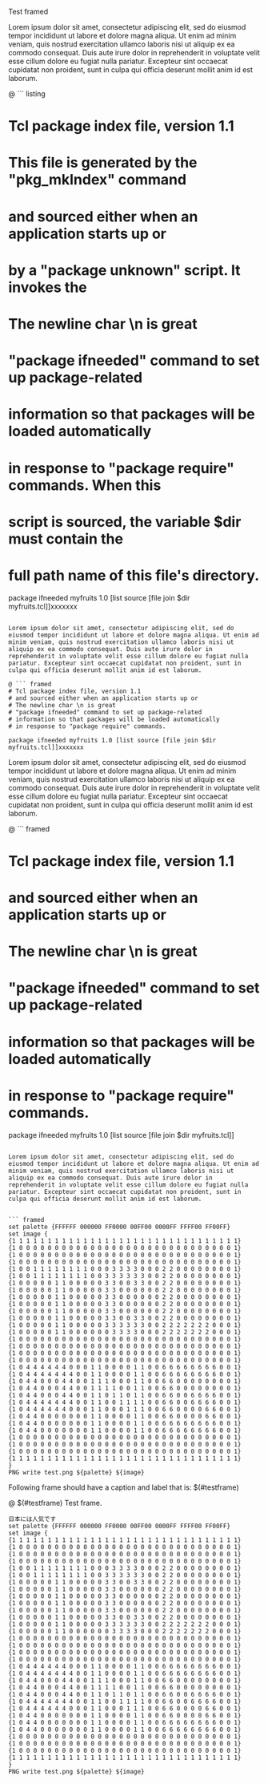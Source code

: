Test framed

Lorem ipsum dolor sit amet, consectetur adipiscing elit, sed do
eiusmod tempor incididunt ut labore et dolore magna aliqua. Ut enim ad
minim veniam, quis nostrud exercitation ullamco laboris nisi ut
aliquip ex ea commodo consequat. Duis aute irure dolor in
reprehenderit in voluptate velit esse cillum dolore eu fugiat nulla
pariatur. Excepteur sint occaecat cupidatat non proident, sunt in
culpa qui officia deserunt mollit anim id est laborum.

@ ``` listing   
  # Tcl package index file, version 1.1
  # This file is generated by the "pkg_mkIndex" command
  # and sourced either when an application starts up or
  # by a "package unknown" script.  It invokes the
  # The newline char \n is great
  # "package ifneeded" command to set up package-related
  # information so that packages will be loaded automatically
  # in response to "package require" commands.  When this
  # script is sourced, the variable $dir must contain the
  # full path name of this file's directory.

  package ifneeded myfruits 1.0 [list source [file join $dir myfruits.tcl]]xxxxxxx
  ```

Lorem ipsum dolor sit amet, consectetur adipiscing elit, sed do
eiusmod tempor incididunt ut labore et dolore magna aliqua. Ut enim ad
minim veniam, quis nostrud exercitation ullamco laboris nisi ut
aliquip ex ea commodo consequat. Duis aute irure dolor in
reprehenderit in voluptate velit esse cillum dolore eu fugiat nulla
pariatur. Excepteur sint occaecat cupidatat non proident, sunt in
culpa qui officia deserunt mollit anim id est laborum.

@ ``` framed
  # Tcl package index file, version 1.1
  # and sourced either when an application starts up or
  # The newline char \n is great
  # "package ifneeded" command to set up package-related
  # information so that packages will be loaded automatically
  # in response to "package require" commands.

  package ifneeded myfruits 1.0 [list source [file join $dir myfruits.tcl]]xxxxxxx
  ```

Lorem ipsum dolor sit amet, consectetur adipiscing elit, sed do
eiusmod tempor incididunt ut labore et dolore magna aliqua. Ut enim ad
minim veniam, quis nostrud exercitation ullamco laboris nisi ut
aliquip ex ea commodo consequat. Duis aute irure dolor in
reprehenderit in voluptate velit esse cillum dolore eu fugiat nulla
pariatur. Excepteur sint occaecat cupidatat non proident, sunt in
culpa qui officia deserunt mollit anim id est laborum.

@ ``` framed
  # Tcl package index file, version 1.1
  # and sourced either when an application starts up or
  # The newline char \n is great
  # "package ifneeded" command to set up package-related
  # information so that packages will be loaded automatically
  # in response to "package require" commands.

  package ifneeded myfruits 1.0 [list source [file join $dir myfruits.tcl]]
  ```

Lorem ipsum dolor sit amet, consectetur adipiscing elit, sed do
eiusmod tempor incididunt ut labore et dolore magna aliqua. Ut enim ad
minim veniam, quis nostrud exercitation ullamco laboris nisi ut
aliquip ex ea commodo consequat. Duis aute irure dolor in
reprehenderit in voluptate velit esse cillum dolore eu fugiat nulla
pariatur. Excepteur sint occaecat cupidatat non proident, sunt in
culpa qui officia deserunt mollit anim id est laborum.


  ``` framed
  set palette {FFFFFF 000000 FF0000 00FF00 0000FF FFFF00 FF00FF}
  set image {
  {1 1 1 1 1 1 1 1 1 1 1 1 1 1 1 1 1 1 1 1 1 1 1 1 1 1 1 1 1 1 1 1}
  {1 0 0 0 0 0 0 0 0 0 0 0 0 0 0 0 0 0 0 0 0 0 0 0 0 0 0 0 0 0 0 1}
  {1 0 0 0 0 0 0 0 0 0 0 0 0 0 0 0 0 0 0 0 0 0 0 0 0 0 0 0 0 0 0 1}
  {1 0 0 0 0 0 0 0 0 0 0 0 0 0 0 0 0 0 0 0 0 0 0 0 0 0 0 0 0 0 0 1}
  {1 0 0 1 1 1 1 1 1 1 1 0 0 0 3 3 3 3 0 0 0 2 2 0 0 0 0 0 0 0 0 1}
  {1 0 0 1 1 1 1 1 1 1 1 0 0 3 3 3 3 3 3 0 0 2 2 0 0 0 0 0 0 0 0 1}
  {1 0 0 0 0 0 1 1 0 0 0 0 0 3 3 0 0 3 3 0 0 2 2 0 0 0 0 0 0 0 0 1}
  {1 0 0 0 0 0 1 1 0 0 0 0 0 3 3 0 0 0 0 0 0 2 2 0 0 0 0 0 0 0 0 1}
  {1 0 0 0 0 0 1 1 0 0 0 0 0 3 3 0 0 0 0 0 0 2 2 0 0 0 0 0 0 0 0 1}
  {1 0 0 0 0 0 1 1 0 0 0 0 0 3 3 0 0 0 0 0 0 2 2 0 0 0 0 0 0 0 0 1}
  {1 0 0 0 0 0 1 1 0 0 0 0 0 3 3 0 0 0 0 0 0 2 2 0 0 0 0 0 0 0 0 1}
  {1 0 0 0 0 0 1 1 0 0 0 0 0 3 3 0 0 3 3 0 0 2 2 0 0 0 0 0 0 0 0 1}
  {1 0 0 0 0 0 1 1 0 0 0 0 0 3 3 3 3 3 3 0 0 2 2 2 2 2 2 2 0 0 0 1}
  {1 0 0 0 0 0 1 1 0 0 0 0 0 0 3 3 3 3 0 0 0 2 2 2 2 2 2 2 0 0 0 1}
  {1 0 0 0 0 0 0 0 0 0 0 0 0 0 0 0 0 0 0 0 0 0 0 0 0 0 0 0 0 0 0 1}
  {1 0 0 0 0 0 0 0 0 0 0 0 0 0 0 0 0 0 0 0 0 0 0 0 0 0 0 0 0 0 0 1}
  {1 0 0 0 0 0 0 0 0 0 0 0 0 0 0 0 0 0 0 0 0 0 0 0 0 0 0 0 0 0 0 1}
  {1 0 0 0 0 0 0 0 0 0 0 0 0 0 0 0 0 0 0 0 0 0 0 0 0 0 0 0 0 0 0 1}
  {1 0 4 4 4 4 4 4 0 0 0 1 1 0 0 0 0 1 1 0 0 6 6 6 6 6 6 6 6 0 0 1}
  {1 0 4 4 4 4 4 4 4 0 0 1 1 0 0 0 0 1 1 0 0 6 6 6 6 6 6 6 6 0 0 1}
  {1 0 4 4 0 0 0 4 4 0 0 1 1 1 0 0 0 1 1 0 0 6 6 0 0 0 0 0 0 0 0 1}
  {1 0 4 4 0 0 0 4 4 0 0 1 1 1 1 0 0 1 1 0 0 6 6 0 0 0 0 0 0 0 0 1}
  {1 0 4 4 0 0 0 4 4 0 0 1 1 0 1 1 0 1 1 0 0 6 6 0 0 6 6 6 6 0 0 1}
  {1 0 4 4 4 4 4 4 4 0 0 1 1 0 0 1 1 1 1 0 0 6 6 0 0 6 6 6 6 0 0 1}
  {1 0 4 4 4 4 4 4 0 0 0 1 1 0 0 0 1 1 1 0 0 6 6 0 0 0 0 6 6 0 0 1}
  {1 0 4 4 0 0 0 0 0 0 0 1 1 0 0 0 0 1 1 0 0 6 6 0 0 0 0 6 6 0 0 1}
  {1 0 4 4 0 0 0 0 0 0 0 1 1 0 0 0 0 1 1 0 0 6 6 6 6 6 6 6 6 0 0 1}
  {1 0 4 4 0 0 0 0 0 0 0 1 1 0 0 0 0 1 1 0 0 6 6 6 6 6 6 6 6 0 0 1}
  {1 0 0 0 0 0 0 0 0 0 0 0 0 0 0 0 0 0 0 0 0 0 0 0 0 0 0 0 0 0 0 1}
  {1 0 0 0 0 0 0 0 0 0 0 0 0 0 0 0 0 0 0 0 0 0 0 0 0 0 0 0 0 0 0 1}
  {1 0 0 0 0 0 0 0 0 0 0 0 0 0 0 0 0 0 0 0 0 0 0 0 0 0 0 0 0 0 0 1}
  {1 1 1 1 1 1 1 1 1 1 1 1 1 1 1 1 1 1 1 1 1 1 1 1 1 1 1 1 1 1 1 1}
  }
  PNG write test.png ${palette} ${image}
  ```

Following frame should have a caption and label that is: $(#testframe)

@ $(#testframe) Test frame. 
  ``` framed
  日本には人気です
  set palette {FFFFFF 000000 FF0000 00FF00 0000FF FFFF00 FF00FF}
  set image {
  {1 1 1 1 1 1 1 1 1 1 1 1 1 1 1 1 1 1 1 1 1 1 1 1 1 1 1 1 1 1 1 1}
  {1 0 0 0 0 0 0 0 0 0 0 0 0 0 0 0 0 0 0 0 0 0 0 0 0 0 0 0 0 0 0 1}
  {1 0 0 0 0 0 0 0 0 0 0 0 0 0 0 0 0 0 0 0 0 0 0 0 0 0 0 0 0 0 0 1}
  {1 0 0 0 0 0 0 0 0 0 0 0 0 0 0 0 0 0 0 0 0 0 0 0 0 0 0 0 0 0 0 1}
  {1 0 0 1 1 1 1 1 1 1 1 0 0 0 3 3 3 3 0 0 0 2 2 0 0 0 0 0 0 0 0 1}
  {1 0 0 1 1 1 1 1 1 1 1 0 0 3 3 3 3 3 3 0 0 2 2 0 0 0 0 0 0 0 0 1}
  {1 0 0 0 0 0 1 1 0 0 0 0 0 3 3 0 0 3 3 0 0 2 2 0 0 0 0 0 0 0 0 1}
  {1 0 0 0 0 0 1 1 0 0 0 0 0 3 3 0 0 0 0 0 0 2 2 0 0 0 0 0 0 0 0 1}
  {1 0 0 0 0 0 1 1 0 0 0 0 0 3 3 0 0 0 0 0 0 2 2 0 0 0 0 0 0 0 0 1}
  {1 0 0 0 0 0 1 1 0 0 0 0 0 3 3 0 0 0 0 0 0 2 2 0 0 0 0 0 0 0 0 1}
  {1 0 0 0 0 0 1 1 0 0 0 0 0 3 3 0 0 0 0 0 0 2 2 0 0 0 0 0 0 0 0 1}
  {1 0 0 0 0 0 1 1 0 0 0 0 0 3 3 0 0 3 3 0 0 2 2 0 0 0 0 0 0 0 0 1}
  {1 0 0 0 0 0 1 1 0 0 0 0 0 3 3 3 3 3 3 0 0 2 2 2 2 2 2 2 0 0 0 1}
  {1 0 0 0 0 0 1 1 0 0 0 0 0 0 3 3 3 3 0 0 0 2 2 2 2 2 2 2 0 0 0 1}
  {1 0 0 0 0 0 0 0 0 0 0 0 0 0 0 0 0 0 0 0 0 0 0 0 0 0 0 0 0 0 0 1}
  {1 0 0 0 0 0 0 0 0 0 0 0 0 0 0 0 0 0 0 0 0 0 0 0 0 0 0 0 0 0 0 1}
  {1 0 0 0 0 0 0 0 0 0 0 0 0 0 0 0 0 0 0 0 0 0 0 0 0 0 0 0 0 0 0 1}
  {1 0 0 0 0 0 0 0 0 0 0 0 0 0 0 0 0 0 0 0 0 0 0 0 0 0 0 0 0 0 0 1}
  {1 0 4 4 4 4 4 4 0 0 0 1 1 0 0 0 0 1 1 0 0 6 6 6 6 6 6 6 6 0 0 1}
  {1 0 4 4 4 4 4 4 4 0 0 1 1 0 0 0 0 1 1 0 0 6 6 6 6 6 6 6 6 0 0 1}
  {1 0 4 4 0 0 0 4 4 0 0 1 1 1 0 0 0 1 1 0 0 6 6 0 0 0 0 0 0 0 0 1}
  {1 0 4 4 0 0 0 4 4 0 0 1 1 1 1 0 0 1 1 0 0 6 6 0 0 0 0 0 0 0 0 1}
  {1 0 4 4 0 0 0 4 4 0 0 1 1 0 1 1 0 1 1 0 0 6 6 0 0 6 6 6 6 0 0 1}
  {1 0 4 4 4 4 4 4 4 0 0 1 1 0 0 1 1 1 1 0 0 6 6 0 0 6 6 6 6 0 0 1}
  {1 0 4 4 4 4 4 4 0 0 0 1 1 0 0 0 1 1 1 0 0 6 6 0 0 0 0 6 6 0 0 1}
  {1 0 4 4 0 0 0 0 0 0 0 1 1 0 0 0 0 1 1 0 0 6 6 0 0 0 0 6 6 0 0 1}
  {1 0 4 4 0 0 0 0 0 0 0 1 1 0 0 0 0 1 1 0 0 6 6 6 6 6 6 6 6 0 0 1}
  {1 0 4 4 0 0 0 0 0 0 0 1 1 0 0 0 0 1 1 0 0 6 6 6 6 6 6 6 6 0 0 1}
  {1 0 0 0 0 0 0 0 0 0 0 0 0 0 0 0 0 0 0 0 0 0 0 0 0 0 0 0 0 0 0 1}
  {1 0 0 0 0 0 0 0 0 0 0 0 0 0 0 0 0 0 0 0 0 0 0 0 0 0 0 0 0 0 0 1}
  {1 0 0 0 0 0 0 0 0 0 0 0 0 0 0 0 0 0 0 0 0 0 0 0 0 0 0 0 0 0 0 1}
  {1 1 1 1 1 1 1 1 1 1 1 1 1 1 1 1 1 1 1 1 1 1 1 1 1 1 1 1 1 1 1 1}
  }
  PNG write test.png ${palette} ${image}
  ```
